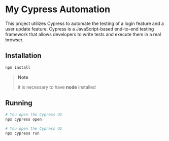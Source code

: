# My Cypress Automation

This project utilizes Cypress to automate the testing of a login feature and a user update feature. Cypress is a JavaScript-based end-to-end testing framework that allows developers to write tests and execute them in a real browser.

## Installation
```bash
npm install
```
> **Note**
>
> it is necessary to have **node** installed

## Running
```bash
# You open the Cypress UI
npx cypress open

# You open the Cypress UI
npx cypress run
```